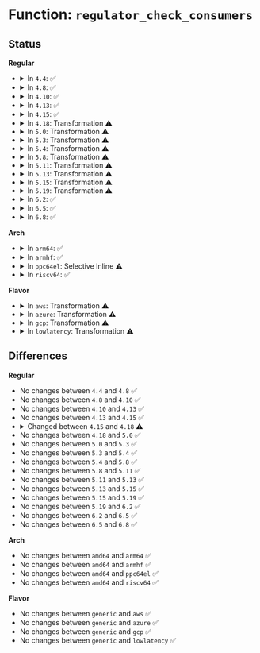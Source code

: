# Function: <code>regulator_check_consumers</code>

## Status
<b>Regular</b>
<ul>
<li>
<details>
<summary>In <code>4.4</code>: ✅</summary>

```c
int regulator_check_consumers(struct regulator_dev *rdev, int *min_uV, int *max_uV);
```

**Collision:** Unique Static

**Inline:** No

**Transformation:** False

**Instances:**

```
In drivers/regulator/core.c (ffffffff814d7ce0)
Location: drivers/regulator/core.c:244
Inline: False
Direct callers:
  - drivers/regulator/core.c:regulator_sync_voltage
  - drivers/regulator/core.c:regulator_set_voltage_unlocked
```
**Symbols:**

```
ffffffff814d7ce0-ffffffff814d7d6a: regulator_check_consumers (STB_LOCAL)
```
</details>
</li>
<li>
<details>
<summary>In <code>4.8</code>: ✅</summary>

```c
int regulator_check_consumers(struct regulator_dev *rdev, int *min_uV, int *max_uV);
```

**Collision:** Unique Static

**Inline:** No

**Transformation:** False

**Instances:**

```
In drivers/regulator/core.c (ffffffff81528c20)
Location: drivers/regulator/core.c:242
Inline: False
Direct callers:
  - drivers/regulator/core.c:regulator_sync_voltage
  - drivers/regulator/core.c:regulator_set_voltage_unlocked
```
**Symbols:**

```
ffffffff81528c20-ffffffff81528caa: regulator_check_consumers (STB_LOCAL)
```
</details>
</li>
<li>
<details>
<summary>In <code>4.10</code>: ✅</summary>

```c
int regulator_check_consumers(struct regulator_dev *rdev, int *min_uV, int *max_uV);
```

**Collision:** Unique Static

**Inline:** No

**Transformation:** False

**Instances:**

```
In drivers/regulator/core.c (ffffffff81555180)
Location: drivers/regulator/core.c:242
Inline: False
Direct callers:
  - drivers/regulator/core.c:regulator_sync_voltage
  - drivers/regulator/core.c:regulator_set_voltage_unlocked
```
**Symbols:**

```
ffffffff81555180-ffffffff8155520a: regulator_check_consumers (STB_LOCAL)
```
</details>
</li>
<li>
<details>
<summary>In <code>4.13</code>: ✅</summary>

```c
int regulator_check_consumers(struct regulator_dev *rdev, int *min_uV, int *max_uV);
```

**Collision:** Unique Static

**Inline:** No

**Transformation:** False

**Instances:**

```
In drivers/regulator/core.c (ffffffff81569a30)
Location: drivers/regulator/core.c:242
Inline: False
Direct callers:
  - drivers/regulator/core.c:regulator_sync_voltage
  - drivers/regulator/core.c:regulator_set_voltage_unlocked
```
**Symbols:**

```
ffffffff81569a30-ffffffff81569abb: regulator_check_consumers (STB_LOCAL)
```
</details>
</li>
<li>
<details>
<summary>In <code>4.15</code>: ✅</summary>

```c
int regulator_check_consumers(struct regulator_dev *rdev, int *min_uV, int *max_uV);
```

**Collision:** Unique Static

**Inline:** No

**Transformation:** False

**Instances:**

```
In drivers/regulator/core.c (ffffffff815cdc10)
Location: drivers/regulator/core.c:242
Inline: False
Direct callers:
  - drivers/regulator/core.c:regulator_sync_voltage
  - drivers/regulator/core.c:regulator_set_voltage_unlocked
```
**Symbols:**

```
ffffffff815cdc10-ffffffff815cdc9b: regulator_check_consumers (STB_LOCAL)
```
</details>
</li>
<li>
<details>
<summary>In <code>4.18</code>: Transformation ⚠️</summary>

```c
int regulator_check_consumers(struct regulator_dev *rdev, int *min_uV, int *max_uV, suspend_state_t state);
```

**Collision:** Unique Static

**Inline:** No

**Transformation:** True

**Instances:**

```
In drivers/regulator/core.c (0)
Location: drivers/regulator/core.c:291
Inline: False
Direct callers:
  - drivers/regulator/core.c:regulator_sync_voltage
  - drivers/regulator/core.c:regulator_set_voltage_unlocked
```
**Symbols:**

```
ffffffff81606260-ffffffff816062c3: regulator_check_consumers (STB_LOCAL)
ffffffff8160c506-ffffffff8160c546: regulator_check_consumers.cold.44 (STB_LOCAL)
```
</details>
</li>
<li>
<details>
<summary>In <code>5.0</code>: Transformation ⚠️</summary>

```c
int regulator_check_consumers(struct regulator_dev *rdev, int *min_uV, int *max_uV, suspend_state_t state);
```

**Collision:** Unique Static

**Inline:** No

**Transformation:** True

**Instances:**

```
In drivers/regulator/core.c (0)
Location: drivers/regulator/core.c:475
Inline: False
Direct callers:
  - drivers/regulator/core.c:regulator_sync_voltage
  - drivers/regulator/core.c:regulator_balance_voltage
  - drivers/regulator/core.c:regulator_balance_voltage
```
**Symbols:**

```
ffffffff81621270-ffffffff816212d3: regulator_check_consumers (STB_LOCAL)
ffffffff81628a84-ffffffff81628ac4: regulator_check_consumers.cold.47 (STB_LOCAL)
```
</details>
</li>
<li>
<details>
<summary>In <code>5.3</code>: Transformation ⚠️</summary>

```c
int regulator_check_consumers(struct regulator_dev *rdev, int *min_uV, int *max_uV, suspend_state_t state);
```

**Collision:** Unique Global

**Inline:** No

**Transformation:** True

**Instances:**

```
In drivers/regulator/core.c (0)
Location: drivers/regulator/core.c:457
Inline: False
Direct callers:
  - drivers/regulator/core.c:regulator_sync_voltage
  - drivers/regulator/core.c:regulator_balance_voltage
  - drivers/regulator/core.c:regulator_balance_voltage
```
**Symbols:**

```
ffffffff8165cdab-ffffffff8165cdc7: regulator_check_consumers.cold (STB_LOCAL)
ffffffff816588d0-ffffffff8165895e: regulator_check_consumers (STB_GLOBAL)
```
</details>
</li>
<li>
<details>
<summary>In <code>5.4</code>: Transformation ⚠️</summary>

```c
int regulator_check_consumers(struct regulator_dev *rdev, int *min_uV, int *max_uV, suspend_state_t state);
```

**Collision:** Unique Global

**Inline:** No

**Transformation:** True

**Instances:**

```
In drivers/regulator/core.c (0)
Location: drivers/regulator/core.c:461
Inline: False
Direct callers:
  - drivers/regulator/core.c:regulator_sync_voltage
  - drivers/regulator/core.c:regulator_balance_voltage
  - drivers/regulator/core.c:regulator_balance_voltage
```
**Symbols:**

```
ffffffff8167f6d2-ffffffff8167f6ee: regulator_check_consumers.cold (STB_LOCAL)
ffffffff8167c8d0-ffffffff8167c95e: regulator_check_consumers (STB_GLOBAL)
```
</details>
</li>
<li>
<details>
<summary>In <code>5.8</code>: Transformation ⚠️</summary>

```c
int regulator_check_consumers(struct regulator_dev *rdev, int *min_uV, int *max_uV, suspend_state_t state);
```

**Collision:** Unique Global

**Inline:** No

**Transformation:** True

**Instances:**

```
In drivers/regulator/core.c (0)
Location: drivers/regulator/core.c:464
Inline: False
Direct callers:
  - drivers/regulator/core.c:regulator_sync_voltage
  - drivers/regulator/core.c:regulator_get_optimal_voltage
  - drivers/regulator/core.c:regulator_get_optimal_voltage
```
**Symbols:**

```
ffffffff817306d8-ffffffff817306ff: regulator_check_consumers.cold (STB_LOCAL)
ffffffff8172da00-ffffffff8172da75: regulator_check_consumers (STB_GLOBAL)
```
</details>
</li>
<li>
<details>
<summary>In <code>5.11</code>: Transformation ⚠️</summary>

```c
int regulator_check_consumers(struct regulator_dev *rdev, int *min_uV, int *max_uV, suspend_state_t state);
```

**Collision:** Unique Global

**Inline:** No

**Transformation:** True

**Instances:**

```
In drivers/regulator/core.c (0)
Location: drivers/regulator/core.c:463
Inline: False
Direct callers:
  - drivers/regulator/core.c:regulator_sync_voltage
  - drivers/regulator/core.c:regulator_get_optimal_voltage
  - drivers/regulator/core.c:regulator_get_optimal_voltage
```
**Symbols:**

```
ffffffff81c06bd7-ffffffff81c06bfe: regulator_check_consumers.cold (STB_LOCAL)
ffffffff8174a610-ffffffff8174a685: regulator_check_consumers (STB_GLOBAL)
```
</details>
</li>
<li>
<details>
<summary>In <code>5.13</code>: Transformation ⚠️</summary>

```c
int regulator_check_consumers(struct regulator_dev *rdev, int *min_uV, int *max_uV, suspend_state_t state);
```

**Collision:** Unique Global

**Inline:** No

**Transformation:** True

**Instances:**

```
In drivers/regulator/core.c (0)
Location: drivers/regulator/core.c:463
Inline: False
Direct callers:
  - drivers/regulator/core.c:regulator_sync_voltage
```
**Symbols:**

```
ffffffff81bf8872-ffffffff81bf8899: regulator_check_consumers.cold (STB_LOCAL)
ffffffff8172de70-ffffffff8172dee7: regulator_check_consumers (STB_GLOBAL)
```
</details>
</li>
<li>
<details>
<summary>In <code>5.15</code>: Transformation ⚠️</summary>

```c
int regulator_check_consumers(struct regulator_dev *rdev, int *min_uV, int *max_uV, suspend_state_t state);
```

**Collision:** Unique Global

**Inline:** No

**Transformation:** True

**Instances:**

```
In drivers/regulator/core.c (0)
Location: drivers/regulator/core.c:453
Inline: False
Direct callers:
  - drivers/regulator/core.c:regulator_sync_voltage
```
**Symbols:**

```
ffffffff81cf7a7c-ffffffff81cf7aa3: regulator_check_consumers.cold (STB_LOCAL)
ffffffff817ada10-ffffffff817adac5: regulator_check_consumers (STB_GLOBAL)
```
</details>
</li>
<li>
<details>
<summary>In <code>5.19</code>: Transformation ⚠️</summary>

```c
int regulator_check_consumers(struct regulator_dev *rdev, int *min_uV, int *max_uV, suspend_state_t state);
```

**Collision:** Unique Global

**Inline:** No

**Transformation:** True

**Instances:**

```
In drivers/regulator/core.c (0)
Location: drivers/regulator/core.c:454
Inline: False
Direct callers:
  - drivers/regulator/core.c:regulator_sync_voltage
  - drivers/regulator/core.c:regulator_get_optimal_voltage
  - drivers/regulator/core.c:regulator_get_optimal_voltage
```
**Symbols:**

```
ffffffff81ebfc4f-ffffffff81ebfc75: regulator_check_consumers.cold (STB_LOCAL)
ffffffff818e8910-ffffffff818e89d7: regulator_check_consumers (STB_GLOBAL)
```
</details>
</li>
<li>
<details>
<summary>In <code>6.2</code>: ✅</summary>

```c
int regulator_check_consumers(struct regulator_dev *rdev, int *min_uV, int *max_uV, suspend_state_t state);
```

**Collision:** Unique Global

**Inline:** No

**Transformation:** False

**Instances:**

```
In drivers/regulator/core.c (ffffffff81a3eb20)
Location: drivers/regulator/core.c:454
Inline: False
Direct callers:
  - drivers/regulator/core.c:regulator_sync_voltage
  - drivers/regulator/core.c:regulator_get_optimal_voltage
  - drivers/regulator/core.c:regulator_get_optimal_voltage
```
**Symbols:**

```
ffffffff81a3eb20-ffffffff81a3ec23: regulator_check_consumers (STB_GLOBAL)
```
</details>
</li>
<li>
<details>
<summary>In <code>6.5</code>: ✅</summary>

```c
int regulator_check_consumers(struct regulator_dev *rdev, int *min_uV, int *max_uV, suspend_state_t state);
```

**Collision:** Unique Global

**Inline:** No

**Transformation:** False

**Instances:**

```
In drivers/regulator/core.c (ffffffff81a88640)
Location: drivers/regulator/core.c:520
Inline: False
Direct callers:
  - drivers/regulator/core.c:regulator_sync_voltage
  - drivers/regulator/core.c:regulator_get_optimal_voltage
  - drivers/regulator/core.c:regulator_get_optimal_voltage
```
**Symbols:**

```
ffffffff81a88640-ffffffff81a88743: regulator_check_consumers (STB_GLOBAL)
```
</details>
</li>
<li>
<details>
<summary>In <code>6.8</code>: ✅</summary>

```c
int regulator_check_consumers(struct regulator_dev *rdev, int *min_uV, int *max_uV, suspend_state_t state);
```

**Collision:** Unique Global

**Inline:** No

**Transformation:** False

**Instances:**

```
In drivers/regulator/core.c (ffffffff81adad30)
Location: drivers/regulator/core.c:522
Inline: False
Direct callers:
  - drivers/regulator/core.c:regulator_sync_voltage
  - drivers/regulator/core.c:regulator_get_optimal_voltage
  - drivers/regulator/core.c:regulator_get_optimal_voltage
```
**Symbols:**

```
ffffffff81adad30-ffffffff81adae33: regulator_check_consumers (STB_GLOBAL)
```
</details>
</li>
</ul>
<b>Arch</b>
<ul>
<li>
<details>
<summary>In <code>arm64</code>: ✅</summary>

```c
int regulator_check_consumers(struct regulator_dev *rdev, int *min_uV, int *max_uV, suspend_state_t state);
```

**Collision:** Unique Global

**Inline:** No

**Transformation:** False

**Instances:**

```
In drivers/regulator/core.c (ffff8000108464c0)
Location: drivers/regulator/core.c:461
Inline: False
Direct callers:
  - drivers/regulator/core.c:regulator_sync_voltage
  - drivers/regulator/core.c:regulator_balance_voltage
  - drivers/regulator/core.c:regulator_balance_voltage
```
**Symbols:**

```
ffff8000108464c0-ffff8000108465ac: regulator_check_consumers (STB_GLOBAL)
```
</details>
</li>
<li>
<details>
<summary>In <code>armhf</code>: ✅</summary>

```c
int regulator_check_consumers(struct regulator_dev *rdev, int *min_uV, int *max_uV, suspend_state_t state);
```

**Collision:** Unique Global

**Inline:** No

**Transformation:** False

**Instances:**

```
In drivers/regulator/core.c (c094fb90)
Location: drivers/regulator/core.c:461
Inline: False
Direct callers:
  - drivers/regulator/core.c:regulator_sync_voltage
  - drivers/regulator/core.c:regulator_balance_voltage
  - drivers/regulator/core.c:regulator_balance_voltage
```
**Symbols:**

```
c094fb90-c094fc54: regulator_check_consumers (STB_GLOBAL)
```
</details>
</li>
<li>
<details>
<summary>In <code>ppc64el</code>: Selective Inline ⚠️</summary>

```c
int regulator_check_consumers(struct regulator_dev *rdev, int *min_uV, int *max_uV, suspend_state_t state);
```

**Collision:** Unique Global

**Inline:** Selective

**Transformation:** False

**Instances:**

```
In drivers/regulator/core.c (c0000000008e2260)
Location: drivers/regulator/core.c:461
Inline: True
Direct callers:
  - drivers/regulator/core.c:regulator_sync_voltage
  - drivers/regulator/core.c:regulator_balance_voltage
  - drivers/regulator/core.c:regulator_balance_voltage
```
**Symbols:**

```
c0000000008e2260-c0000000008e2360: regulator_check_consumers (STB_GLOBAL)
```
</details>
</li>
<li>
<details>
<summary>In <code>riscv64</code>: ✅</summary>

```c
int regulator_check_consumers(struct regulator_dev *rdev, int *min_uV, int *max_uV, suspend_state_t state);
```

**Collision:** Unique Global

**Inline:** No

**Transformation:** False

**Instances:**

```
In drivers/regulator/core.c (ffffffe000526a6a)
Location: drivers/regulator/core.c:461
Inline: False
Direct callers:
  - drivers/regulator/core.c:regulator_sync_voltage
  - drivers/regulator/core.c:regulator_balance_voltage
  - drivers/regulator/core.c:regulator_balance_voltage
```
**Symbols:**

```
ffffffe000526a6a-ffffffe000526b1e: regulator_check_consumers (STB_GLOBAL)
```
</details>
</li>
</ul>
<b>Flavor</b>
<ul>
<li>
<details>
<summary>In <code>aws</code>: Transformation ⚠️</summary>

```c
int regulator_check_consumers(struct regulator_dev *rdev, int *min_uV, int *max_uV, suspend_state_t state);
```

**Collision:** Unique Global

**Inline:** No

**Transformation:** True

**Instances:**

```
In drivers/regulator/core.c (0)
Location: drivers/regulator/core.c:461
Inline: False
Direct callers:
  - drivers/regulator/core.c:regulator_sync_voltage
  - drivers/regulator/core.c:regulator_balance_voltage
  - drivers/regulator/core.c:regulator_balance_voltage
```
**Symbols:**

```
ffffffff816450eb-ffffffff81645107: regulator_check_consumers.cold (STB_LOCAL)
ffffffff816421b0-ffffffff8164223e: regulator_check_consumers (STB_GLOBAL)
```
</details>
</li>
<li>
<details>
<summary>In <code>azure</code>: Transformation ⚠️</summary>

```c
int regulator_check_consumers(struct regulator_dev *rdev, int *min_uV, int *max_uV, suspend_state_t state);
```

**Collision:** Unique Global

**Inline:** No

**Transformation:** True

**Instances:**

```
In drivers/regulator/core.c (0)
Location: drivers/regulator/core.c:461
Inline: False
Direct callers:
  - drivers/regulator/core.c:regulator_sync_voltage
  - drivers/regulator/core.c:regulator_balance_voltage
  - drivers/regulator/core.c:regulator_balance_voltage
```
**Symbols:**

```
ffffffff816255b2-ffffffff816255ce: regulator_check_consumers.cold (STB_LOCAL)
ffffffff816227b0-ffffffff8162283e: regulator_check_consumers (STB_GLOBAL)
```
</details>
</li>
<li>
<details>
<summary>In <code>gcp</code>: Transformation ⚠️</summary>

```c
int regulator_check_consumers(struct regulator_dev *rdev, int *min_uV, int *max_uV, suspend_state_t state);
```

**Collision:** Unique Global

**Inline:** No

**Transformation:** True

**Instances:**

```
In drivers/regulator/core.c (0)
Location: drivers/regulator/core.c:461
Inline: False
Direct callers:
  - drivers/regulator/core.c:regulator_sync_voltage
  - drivers/regulator/core.c:regulator_balance_voltage
  - drivers/regulator/core.c:regulator_balance_voltage
```
**Symbols:**

```
ffffffff81673512-ffffffff8167352e: regulator_check_consumers.cold (STB_LOCAL)
ffffffff81670710-ffffffff8167079e: regulator_check_consumers (STB_GLOBAL)
```
</details>
</li>
<li>
<details>
<summary>In <code>lowlatency</code>: Transformation ⚠️</summary>

```c
int regulator_check_consumers(struct regulator_dev *rdev, int *min_uV, int *max_uV, suspend_state_t state);
```

**Collision:** Unique Global

**Inline:** No

**Transformation:** True

**Instances:**

```
In drivers/regulator/core.c (0)
Location: drivers/regulator/core.c:461
Inline: False
Direct callers:
  - drivers/regulator/core.c:regulator_sync_voltage
  - drivers/regulator/core.c:regulator_balance_voltage
  - drivers/regulator/core.c:regulator_balance_voltage
```
**Symbols:**

```
ffffffff8168db72-ffffffff8168db8e: regulator_check_consumers.cold (STB_LOCAL)
ffffffff8168ad70-ffffffff8168adfe: regulator_check_consumers (STB_GLOBAL)
```
</details>
</li>
</ul>

## Differences
<b>Regular</b>
<ul>
<li>
No changes between <code>4.4</code> and <code>4.8</code> ✅
</li>
<li>
No changes between <code>4.8</code> and <code>4.10</code> ✅
</li>
<li>
No changes between <code>4.10</code> and <code>4.13</code> ✅
</li>
<li>
No changes between <code>4.13</code> and <code>4.15</code> ✅
</li>
<li>
<details>
<summary>Changed between <code>4.15</code> and <code>4.18</code> ⚠️</summary>
<ul>
<li>
<b>Param added. </b>
<code>suspend_state_t state</code>
</li>
</ul>
</details>
</li>
<li>
No changes between <code>4.18</code> and <code>5.0</code> ✅
</li>
<li>
No changes between <code>5.0</code> and <code>5.3</code> ✅
</li>
<li>
No changes between <code>5.3</code> and <code>5.4</code> ✅
</li>
<li>
No changes between <code>5.4</code> and <code>5.8</code> ✅
</li>
<li>
No changes between <code>5.8</code> and <code>5.11</code> ✅
</li>
<li>
No changes between <code>5.11</code> and <code>5.13</code> ✅
</li>
<li>
No changes between <code>5.13</code> and <code>5.15</code> ✅
</li>
<li>
No changes between <code>5.15</code> and <code>5.19</code> ✅
</li>
<li>
No changes between <code>5.19</code> and <code>6.2</code> ✅
</li>
<li>
No changes between <code>6.2</code> and <code>6.5</code> ✅
</li>
<li>
No changes between <code>6.5</code> and <code>6.8</code> ✅
</li>
</ul>
<b>Arch</b>
<ul>
<li>
No changes between <code>amd64</code> and <code>arm64</code> ✅
</li>
<li>
No changes between <code>amd64</code> and <code>armhf</code> ✅
</li>
<li>
No changes between <code>amd64</code> and <code>ppc64el</code> ✅
</li>
<li>
No changes between <code>amd64</code> and <code>riscv64</code> ✅
</li>
</ul>
<b>Flavor</b>
<ul>
<li>
No changes between <code>generic</code> and <code>aws</code> ✅
</li>
<li>
No changes between <code>generic</code> and <code>azure</code> ✅
</li>
<li>
No changes between <code>generic</code> and <code>gcp</code> ✅
</li>
<li>
No changes between <code>generic</code> and <code>lowlatency</code> ✅
</li>
</ul>
